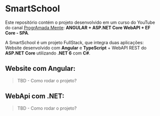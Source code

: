 # SmartSchool

Este repositório contém o projeto desenvolvido em um curso do YouTube do canal [ProgrAmada Mente](https://www.youtube.com/watch?v=4k8aCkFpHk0&t): **ANGULAR + ASP.NET Core WebAPI + EF Core - SPA**.

A SmartSchool é um projeto FullStack, que integra duas aplicações: Website desenvolvido com **Angular** e **TypeScript** + WebAPI REST do **ASP.NET Core** utilizando **.NET 6** com **C#**.

## Website com Angular:
> TBD - Como rodar o projeto?

## WebApi com .NET:
> TBD - Como rodar o projeto?